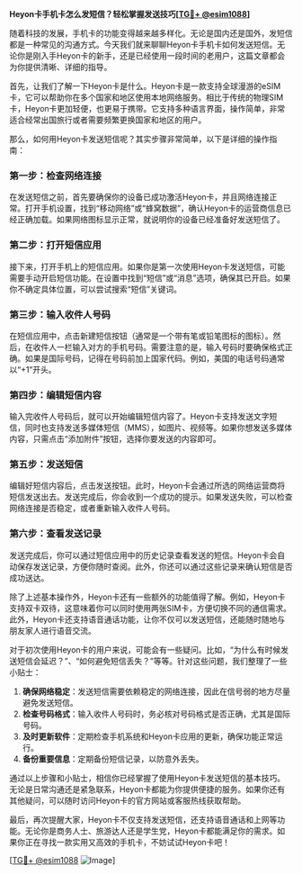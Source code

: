 **Heyon卡手机卡怎么发短信？轻松掌握发送技巧[[TG💪+ @esim1088](https://t.me/s/esim1088)]**

随着科技的发展，手机卡的功能变得越来越多样化。无论是国内还是国外，发短信都是一种常见的沟通方式。今天我们就来聊聊Heyon卡手机卡如何发送短信。无论你是刚入手Heyon卡的新手，还是已经使用一段时间的老用户，这篇文章都会为你提供清晰、详细的指导。

首先，让我们了解一下Heyon卡是什么。Heyon卡是一款支持全球漫游的eSIM卡，它可以帮助你在多个国家和地区使用本地网络服务。相比于传统的物理SIM卡，Heyon卡更加轻便，也更易于携带。它支持多种语言界面，操作简单，非常适合经常出国旅行或者需要频繁更换国家和地区的用户。

那么，如何用Heyon卡发送短信呢？其实步骤非常简单，以下是详细的操作指南：

### **第一步：检查网络连接**
在发送短信之前，首先要确保你的设备已成功激活Heyon卡，并且网络连接正常。打开手机设置，找到“移动网络”或“蜂窝数据”，确认Heyon卡的运营商信息已经正确加载。如果网络图标显示正常，就说明你的设备已经准备好发送短信了。

### **第二步：打开短信应用**
接下来，打开手机上的短信应用。如果你是第一次使用Heyon卡发送短信，可能需要手动开启短信功能。在设置中找到“短信”或“消息”选项，确保其已开启。如果你不确定具体位置，可以尝试搜索“短信”关键词。

### **第三步：输入收件人号码**
在短信应用中，点击新建短信按钮（通常是一个带有笔或铅笔图标的图标）。然后，在收件人一栏输入对方的手机号码。需要注意的是，输入号码时要确保格式正确。如果是国际号码，记得在号码前加上国家代码。例如，美国的电话号码通常以“+1”开头。

### **第四步：编辑短信内容**
输入完收件人号码后，就可以开始编辑短信内容了。Heyon卡支持发送文字短信，同时也支持发送多媒体短信（MMS），如图片、视频等。如果你想发送多媒体内容，只需点击“添加附件”按钮，选择你要发送的内容即可。

### **第五步：发送短信**
编辑好短信内容后，点击发送按钮。此时，Heyon卡会通过所选的网络运营商将短信发送出去。发送完成后，你会收到一个成功的提示。如果发送失败，可以检查网络连接是否稳定，或者重新输入收件人号码。

### **第六步：查看发送记录**
发送完成后，你可以通过短信应用中的历史记录查看发送的短信。Heyon卡会自动保存发送记录，方便你随时查阅。此外，你还可以通过这些记录来确认短信是否成功送达。

除了上述基本操作外，Heyon卡还有一些额外的功能值得了解。例如，Heyon卡支持双卡双待，这意味着你可以同时使用两张SIM卡，方便切换不同的通信需求。此外，Heyon卡还支持语音通话功能，让你不仅可以发送短信，还能随时随地与朋友家人进行语音交流。

对于初次使用Heyon卡的用户来说，可能会有一些疑问。比如，“为什么有时候发送短信会延迟？”、“如何避免短信丢失？”等等。针对这些问题，我们整理了一些小贴士：

1. **确保网络稳定**：发送短信需要依赖稳定的网络连接，因此在信号弱的地方尽量避免发送短信。
2. **检查号码格式**：输入收件人号码时，务必核对号码格式是否正确，尤其是国际号码。
3. **及时更新软件**：定期检查手机系统和Heyon卡应用的更新，确保功能正常运行。
4. **备份重要信息**：定期备份短信记录，以防意外丢失。

通过以上步骤和小贴士，相信你已经掌握了使用Heyon卡发送短信的基本技巧。无论是日常沟通还是紧急联系，Heyon卡都能为你提供便捷的服务。如果你还有其他疑问，可以随时访问Heyon卡的官方网站或客服热线获取帮助。

最后，再次提醒大家，Heyon卡不仅支持发送短信，还支持语音通话和上网等功能。无论你是商务人士、旅游达人还是学生党，Heyon卡都能满足你的需求。如果你正在寻找一款实用又高效的手机卡，不妨试试Heyon卡吧！

[[TG💪+ @esim1088](https://t.me/s/esim1088) ![Image](https://i.postimg.cc/4NQfJmqS/Snipaste-2025-05-13-00-14-12.png)]